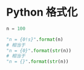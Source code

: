 # Python 格式化

```Python
n = 100

"n = {0!s}".format(n)
# 相当于
"n = {0}".format(str(n))
# 相当于
"n = {}".format(str(n))   
```

